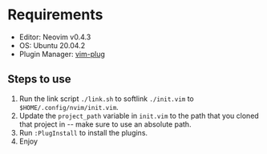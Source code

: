 # Requirements
- Editor: Neovim v0.4.3
- OS: Ubuntu 20.04.2
- Plugin Manager: [vim-plug](https://github.com/junegunn/vim-plug)

## Steps to use
1. Run the link script `./link.sh` to softlink `./init.vim` to `$HOME/.config/nvim/init.vim`.
2. Update the `project_path` variable in `init.vim` to the path that you cloned that project 
in -- make sure to use an absolute path.
2. Run `:PlugInstall` to install the plugins.
3. Enjoy
